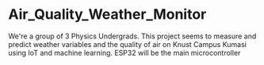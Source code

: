 # Air_Quality_Weather_Monitor
We're a group of 3 Physics Undergrads.
This project seems to measure and predict weather variables and the quality of air on Knust Campus Kumasi using IoT and machine learning. ESP32 will be the main microcontroller 
